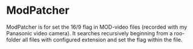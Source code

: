 # ModPatcher
ModPatcher is for set the 16/9 flag in MOD-video files (recorded with my Panasonic video camera).
It searches recursively beginning from a roo-folder all files with configured extension and set the flag within the file.

